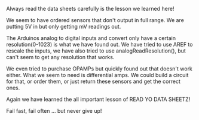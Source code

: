 Always read the data sheets carefully is the lesson we learned here!

We seem to have ordered sensors that don't output in full range. We are putting 5V in but only getting mV readings out.

The Arduinos analog to digital inputs and convert only have a certain resolution(0-1023) is what we have found out. We have tried to use AREF to rescale the inputs, we have also tried to use analogReadResolution(), but can't seem to get any resolution that works.

We even tried to purchase OPAMPs but quickly found out that doesn't work either. What we seem to need is differential amps. We could build a circuit for that, or order them, or just return these sensors and get the correct ones.

Again we have learned the all important lesson of READ YO DATA SHEETZ!

Fail fast, fail often ... but never give up!
